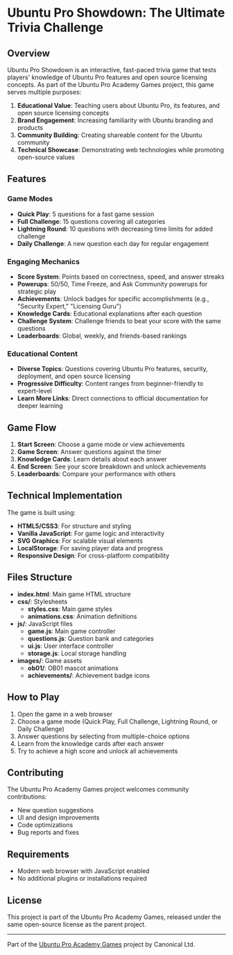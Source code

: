 # Ubuntu Pro Showdown: The Ultimate Trivia Challenge

## Overview
Ubuntu Pro Showdown is an interactive, fast-paced trivia game that tests players' knowledge of Ubuntu Pro features and open source licensing concepts. As part of the Ubuntu Pro Academy Games project, this game serves multiple purposes:

1. **Educational Value**: Teaching users about Ubuntu Pro, its features, and open source licensing concepts
2. **Brand Engagement**: Increasing familiarity with Ubuntu branding and products
3. **Community Building**: Creating shareable content for the Ubuntu community
4. **Technical Showcase**: Demonstrating web technologies while promoting open-source values

## Features

### Game Modes
- **Quick Play**: 5 questions for a fast game session
- **Full Challenge**: 15 questions covering all categories
- **Lightning Round**: 10 questions with decreasing time limits for added challenge
- **Daily Challenge**: A new question each day for regular engagement

### Engaging Mechanics
- **Score System**: Points based on correctness, speed, and answer streaks
- **Powerups**: 50/50, Time Freeze, and Ask Community powerups for strategic play
- **Achievements**: Unlock badges for specific accomplishments (e.g., "Security Expert," "Licensing Guru")
- **Knowledge Cards**: Educational explanations after each question
- **Challenge System**: Challenge friends to beat your score with the same questions
- **Leaderboards**: Global, weekly, and friends-based rankings

### Educational Content
- **Diverse Topics**: Questions covering Ubuntu Pro features, security, deployment, and open source licensing
- **Progressive Difficulty**: Content ranges from beginner-friendly to expert-level
- **Learn More Links**: Direct connections to official documentation for deeper learning

## Game Flow
1. **Start Screen**: Choose a game mode or view achievements
2. **Game Screen**: Answer questions against the timer
3. **Knowledge Cards**: Learn details about each answer
4. **End Screen**: See your score breakdown and unlock achievements
5. **Leaderboards**: Compare your performance with others

## Technical Implementation
The game is built using:
- **HTML5/CSS3**: For structure and styling
- **Vanilla JavaScript**: For game logic and interactivity
- **SVG Graphics**: For scalable visual elements
- **LocalStorage**: For saving player data and progress
- **Responsive Design**: For cross-platform compatibility

## Files Structure
- **index.html**: Main game HTML structure
- **css/**: Stylesheets
  - **styles.css**: Main game styles
  - **animations.css**: Animation definitions
- **js/**: JavaScript files
  - **game.js**: Main game controller
  - **questions.js**: Question bank and categories
  - **ui.js**: User interface controller
  - **storage.js**: Local storage handling
- **images/**: Game assets
  - **ob01/**: OB01 mascot animations
  - **achievements/**: Achievement badge icons

## How to Play
1. Open the game in a web browser
2. Choose a game mode (Quick Play, Full Challenge, Lightning Round, or Daily Challenge)
3. Answer questions by selecting from multiple-choice options
4. Learn from the knowledge cards after each answer
5. Try to achieve a high score and unlock all achievements

## Contributing
The Ubuntu Pro Academy Games project welcomes community contributions:
- New question suggestions
- UI and design improvements
- Code optimizations
- Bug reports and fixes

## Requirements
- Modern web browser with JavaScript enabled
- No additional plugins or installations required

## License
This project is part of the Ubuntu Pro Academy Games, released under the same open-source license as the parent project.

---

Part of the [Ubuntu Pro Academy Games](https://github.com/canonical/ubuntu-pro-academy-games) project by Canonical Ltd.
